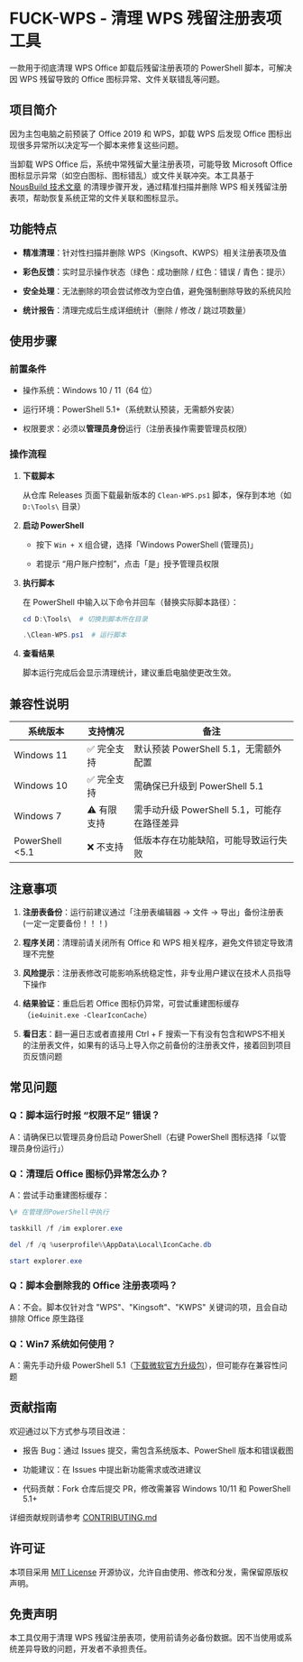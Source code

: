 # FUCK-WPS - 清理 WPS 残留注册表项工具

一款用于彻底清理 WPS Office 卸载后残留注册表项的 PowerShell 脚本，可解决因 WPS 残留导致的 Office 图标异常、文件关联错乱等问题。

## 项目简介

因为主包电脑之前预装了 Office 2019 和 WPS，卸载 WPS 后发现 Office 图标出现很多异常所以决定写一个脚本来修复这些问题。

当卸载 WPS Office 后，系统中常残留大量注册表项，可能导致 Microsoft Office 图标显示异常（如空白图标、图标错乱）或文件关联冲突。本工具基于 [NousBuild 技术文章](https://www.nousbuild.org/codeu/fix-office-icon-due-to-wps/) 的清理步骤开发，通过精准扫描并删除 WPS 相关残留注册表项，帮助恢复系统正常的文件关联和图标显示。

## 功能特点

* **精准清理**：针对性扫描并删除 WPS（Kingsoft、KWPS）相关注册表项及值

* **彩色反馈**：实时显示操作状态（绿色：成功删除 / 红色：错误 / 青色：提示）

* **安全处理**：无法删除的项会尝试修改为空白值，避免强制删除导致的系统风险

* **统计报告**：清理完成后生成详细统计（删除 / 修改 / 跳过项数量）

## 使用步骤

### 前置条件

* 操作系统：Windows 10 / 11（64 位）

* 运行环境：PowerShell 5.1+（系统默认预装，无需额外安装）

* 权限要求：必须以**管理员身份**运行（注册表操作需要管理员权限）

### 操作流程

1. **下载脚本**

    从仓库 Releases 页面下载最新版本的 `Clean-WPS.ps1` 脚本，保存到本地（如 `D:\Tools\` 目录）

2. **启动 PowerShell**

    * 按下 `Win + X` 组合键，选择「Windows PowerShell (管理员)」

    * 若提示 “用户账户控制”，点击「是」授予管理员权限

3. **执行脚本**

    在 PowerShell 中输入以下命令并回车（替换实际脚本路径）：

    ```PowerShell
    cd D:\Tools\  # 切换到脚本所在目录

    .\Clean-WPS.ps1  # 运行脚本
    ```

4. **查看结果**

    脚本运行完成后会显示清理统计，建议重启电脑使更改生效。

## 兼容性说明

| 系统版本            | 支持情况    | 备注                            |
| --------------- | ------- | ----------------------------- |
| Windows 11      | ✅ 完全支持  | 默认预装 PowerShell 5.1，无需额外配置    |
| Windows 10      | ✅ 完全支持  | 需确保已升级到 PowerShell 5.1        |
| Windows 7       | ⚠️ 有限支持 | 需手动升级 PowerShell 5.1，可能存在路径差异 |
| PowerShell <5.1 | ❌ 不支持   | 低版本存在功能缺陷，可能导致运行失败            |

## 注意事项

1. **注册表备份**：运行前建议通过「注册表编辑器 → 文件 → 导出」备份注册表(一定一定要备份！！！)

2. **程序关闭**：清理前请关闭所有 Office 和 WPS 相关程序，避免文件锁定导致清理不完整

3. **风险提示**：注册表修改可能影响系统稳定性，非专业用户建议在技术人员指导下操作

4. **结果验证**：重启后若 Office 图标仍异常，可尝试重建图标缓存（`ie4uinit.exe -ClearIconCache`）

5. **看日志**：翻一遍日志或者直接用 Ctrl + F 搜索一下有没有包含和WPS不相关的注册表文件，如果有的话马上导入你之前备份的注册表文件，接着回到项目页反馈问题

## 常见问题

### Q：脚本运行时报 “权限不足” 错误？

A：请确保已以管理员身份启动 PowerShell（右键 PowerShell 图标选择「以管理员身份运行」）

### Q：清理后 Office 图标仍异常怎么办？

A：尝试手动重建图标缓存：

```PowerShell
\# 在管理员PowerShell中执行

taskkill /f /im explorer.exe

del /f /q %userprofile%\AppData\Local\IconCache.db

start explorer.exe
```

### Q：脚本会删除我的 Office 注册表项吗？

A：不会。脚本仅针对含 "WPS"、"Kingsoft"、"KWPS" 关键词的项，且会自动排除 Office 原生路径

### Q：Win7 系统如何使用？

A：需先手动升级 PowerShell 5.1（[下载微软官方升级包](https://www.microsoft.com/en-us/download/details.aspx?id=54616)），但可能存在兼容性问题

## 贡献指南

欢迎通过以下方式参与项目改进：

* 报告 Bug：通过 Issues 提交，需包含系统版本、PowerShell 版本和错误截图

* 功能建议：在 Issues 中提出新功能需求或改进建议

* 代码贡献：Fork 仓库后提交 PR，修改需兼容 Windows 10/11 和 PowerShell 5.1+

详细贡献规则请参考 [CONTRIBUTING.md](CONTRIBUTING.md)

## 许可证

本项目采用 [MIT License](LICENSE) 开源协议，允许自由使用、修改和分发，需保留原版权声明。

## 免责声明

本工具仅用于清理 WPS 残留注册表项，使用前请务必备份数据。因不当使用或系统差异导致的问题，开发者不承担责任。
